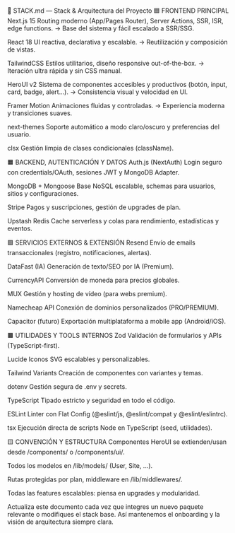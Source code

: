 🧱 STACK.md — Stack & Arquitectura del Proyecto
🟦 FRONTEND PRINCIPAL
Next.js 15
Routing moderno (App/Pages Router), Server Actions, SSR, ISR, edge functions.
→ Base del sistema y fácil escalado a SSR/SSG.

React 18
UI reactiva, declarativa y escalable.
→ Reutilización y composición de vistas.

TailwindCSS
Estilos utilitarios, diseño responsive out-of-the-box.
→ Iteración ultra rápida y sin CSS manual.

HeroUI v2
Sistema de componentes accesibles y productivos (botón, input, card, badge, alert...).
→ Consistencia visual y velocidad en UI.

Framer Motion
Animaciones fluidas y controladas.
→ Experiencia moderna y transiciones suaves.

next-themes
Soporte automático a modo claro/oscuro y preferencias del usuario.

clsx
Gestión limpia de clases condicionales (className).

🟧 BACKEND, AUTENTICACIÓN Y DATOS
Auth.js (NextAuth)
Login seguro con credentials/OAuth, sesiones JWT y MongoDB Adapter.

MongoDB + Mongoose
Base NoSQL escalable, schemas para usuarios, sitios y configuraciones.

Stripe
Pagos y suscripciones, gestión de upgrades de plan.

Upstash Redis
Cache serverless y colas para rendimiento, estadísticas y eventos.

🟩 SERVICIOS EXTERNOS & EXTENSIÓN
Resend
Envío de emails transaccionales (registro, notificaciones, alertas).

DataFast (IA)
Generación de texto/SEO por IA (Premium).

CurrencyAPI
Conversión de moneda para precios globales.

MUX
Gestión y hosting de vídeo (para webs premium).

Namecheap API
Conexión de dominios personalizados (PRO/PREMIUM).

Capacitor (futuro)
Exportación multiplataforma a mobile app (Android/iOS).

🟫 UTILIDADES Y TOOLS INTERNOS
Zod
Validación de formularios y APIs (TypeScript-first).

Lucide
Iconos SVG escalables y personalizables.

Tailwind Variants
Creación de componentes con variantes y temas.

dotenv
Gestión segura de .env y secrets.

TypeScript
Tipado estricto y seguridad en todo el código.

ESLint
Linter con Flat Config (@eslint/js, @eslint/compat y @eslint/eslintrc).

tsx
Ejecución directa de scripts Node en TypeScript (seed, utilidades).

🟨 CONVENCIÓN Y ESTRUCTURA
Componentes HeroUI se extienden/usan desde /components/ o /components/ui/.

Todos los modelos en /lib/models/ (User, Site, ...).

Rutas protegidas por plan, middleware en /lib/middlewares/.

Todas las features escalables: piensa en upgrades y modularidad.

Actualiza este documento cada vez que integres un nuevo paquete relevante o modifiques el stack base.
Así mantenemos el onboarding y la visión de arquitectura siempre clara.
